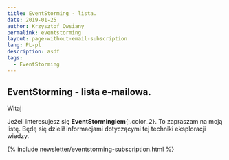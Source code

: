 ```yaml
---
title: EventStorming - lista.
date: 2019-01-25
author: Krzysztof Owsiany
permalink: eventstorming
layout: page-without-email-subscription
lang: PL-pl
description: asdf
tags:
  - EventStorming
---
```


## EventStorming - lista e-mailowa.

Witaj

Jeżeli interesujesz się **EventStormingiem**{:.color_2}. To zapraszam na moją listę.
Będę się dzielił informacjami dotyczącymi tej techniki eksploracji wiedzy.

{% include newsletter/eventstorming-subscription.html %}